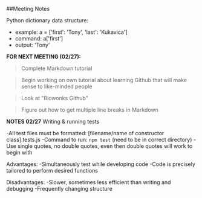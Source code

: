 ##Meeting Notes

Python dictionary data structure:
* example: a = ['first': 'Tony', 'last': 'Kukavica']
* command: a['first']
* output: 'Tony'

**FOR NEXT MEETING (02/27):**
>Complete Markdown tutorial

>Begin working on own tutorial about learning Github that will make sense to like-minded people

>Look at "Biowonks Github"

>Figure out how to get multiple line breaks in Markdown


**NOTES 02/27**
Writing & running tests

-All test files must be formatted: [filename/name of constructor class].tests.js
-Command to run: `npm test` (need to be in correct directory)
-Use single quotes, no double quotes, even then double quotes will work to begin with

Advantages:
-Simultaneously test while developing code
-Code is precisely tailored to perform desired functions

Disadvantages:
-Slower, sometimes less efficient than writing and debugging
-Frequently changing structure

